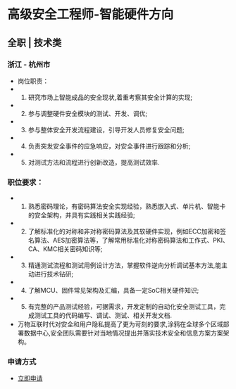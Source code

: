 
# 高级安全工程师-智能硬件方向
## 全职  |  技术类
### 浙江 - 杭州市

- 岗位职责：
- 1. 研究市场上智能成品的安全现状,着重考察其安全计算的实现;
- 2. 参与调整硬件安全模块的测试、开发、调优;
- 3. 参与整体安全开发流程建设，引导开发人员修复安全问题;
- 4. 负责突发安全事件的应急响应，对安全事件进行跟踪和分析;
- 5. 对测试方法和流程进行创新改造，提高测试效率.

### 职位要求：
- 1. 熟悉密码理论，有密码算法安全实现经验，熟悉嵌入式、单片机、智能卡的安全架构，并具有实践相关实践经验;
- 2. 了解标准化的对称和非对称密码算法及其软硬件实现，例如ECC加密和签名算法、AES加密算法等，了解常用标准化对称密码算法和工作式、PKI、CA、KMC相关密码知识等;
- 3. 精通测试流程和测试用例设计方法，掌握软件逆向分析调试基本方法,能主动进行技术钻研;
- 4. 了解MCU、固件常见架构及汇编，具备一定SoC相关硬件知识;
- 5. 有完整的产品测试经验，可据需求，开发定制的自动化安全测试工具，完成测试工具的代码编写、调试、测试、相关开发文档.
- 万物互联时代对安全和用户隐私提高了更为苛刻的要求,涂鸦在全球多个区域部署数据中心,安全团队需要针对当地情况提出并落实技术安全和信息方案方案架构。
### 申请方式
- <a href="mailto:hr@tuya.com?subject=求职简历-高级安全工程师-智能硬件方向-来自GitHub">立即申请</a>